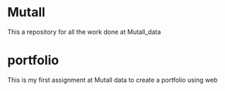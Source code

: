 # Mutall
This a repository for all the work done at Mutall_data

# portfolio
This is my first assignment at Mutall data to create a portfolio using web
